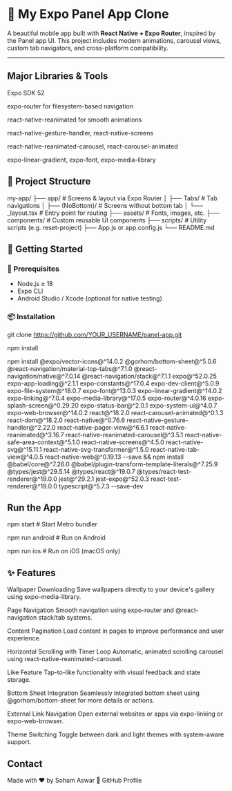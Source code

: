 # 📱 My Expo Panel App Clone

A beautiful mobile app built with **React Native + Expo Router**, inspired by the Panel app UI. This project includes modern animations, carousel views, custom tab navigators, and cross-platform compatibility.

---
## Major Libraries & Tools
Expo SDK 52

expo-router for filesystem-based navigation

react-native-reanimated for smooth animations

react-native-gesture-handler, react-native-screens

react-native-reanimated-carousel, react-carousel-animated

expo-linear-gradient, expo-font, expo-media-library


## 📁 Project Structure

my-app/
├── app/ # Screens & layout via Expo Router
│ ├── Tabs/ # Tab navigations
│ ├── (NoBottom)/ # Screens without bottom tab
│ └── _layout.tsx # Entry point for routing
├── assets/ # Fonts, images, etc.
├── components/ # Custom reusable UI components
├── scripts/ # Utility scripts (e.g. reset-project)
├── App.js or app.config.js
└── README.md


## 🚀 Getting Started

### 🔧 Prerequisites

- Node.js ≥ 18  
- Expo CLI  
- Android Studio / Xcode (optional for native testing)

### 📦 Installation
git clone https://github.com/YOUR_USERNAME/panel-app.git

npm install

npm install @expo/vector-icons@^14.0.2 @gorhom/bottom-sheet@^5.0.6 @react-navigation/material-top-tabs@^7.1.0 @react-navigation/native@^7.0.14 @react-navigation/stack@^7.1.1 expo@^52.0.25 expo-app-loading@^2.1.1 expo-constants@^17.0.4 expo-dev-client@^5.0.9 expo-file-system@^18.0.7 expo-font@^13.0.3 expo-linear-gradient@^14.0.2 expo-linking@^7.0.4 expo-media-library@^17.0.5 expo-router@^4.0.16 expo-splash-screen@^0.29.20 expo-status-bar@^2.0.1 expo-system-ui@^4.0.7 expo-web-browser@^14.0.2 react@^18.2.0 react-carousel-animated@^0.1.3 react-dom@^18.2.0 react-native@^0.76.6 react-native-gesture-handler@^2.22.0 react-native-pager-view@^6.6.1 react-native-reanimated@^3.16.7 react-native-reanimated-carousel@^3.5.1 react-native-safe-area-context@^5.1.0 react-native-screens@^4.5.0 react-native-svg@^15.11.1 react-native-svg-transformer@^1.5.0 react-native-tab-view@^4.0.5 react-native-web@^0.19.13 --save && npm install @babel/core@^7.26.0 @babel/plugin-transform-template-literals@^7.25.9 @types/jest@^29.5.14 @types/react@^19.0.7 @types/react-test-renderer@^19.0.0 jest@^29.2.1 jest-expo@^52.0.3 react-test-renderer@^19.0.0 typescript@^5.7.3 --save-dev


## Run the App
npm start         # Start Metro bundler

npm run android   # Run on Android

npm run ios       # Run on iOS (macOS only)

## ✨ Features
 Wallpaper Downloading
Save wallpapers directly to your device's gallery using expo-media-library.

Page Navigation
Smooth navigation using expo-router and @react-navigation stack/tab systems.

Content Pagination
Load content in pages to improve performance and user experience.

 Horizontal Scrolling with Timer Loop
Automatic, animated scrolling carousel using react-native-reanimated-carousel.

 Like Feature
Tap-to-like functionality with visual feedback and state storage.

 Bottom Sheet Integration
Seamlessly integrated bottom sheet using @gorhom/bottom-sheet for more details or actions.

 External Link Navigation
Open external websites or apps via expo-linking or expo-web-browser.

 Theme Switching
Toggle between dark and light themes with system-aware support.

## Contact
Made with ❤️ by Soham Aswar
🔗 GitHub Profile


